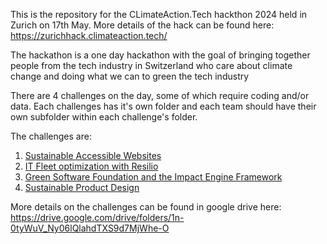 This is the repository for the CLimateAction.Tech hackthon 2024 held in Zurich on 17th May.
More details of the hack can be found here: https://zurichhack.climateaction.tech/

The hackathon is a one day hackathon with the goal of bringing together people from the tech industry in Switzerland who care about climate change and doing what we can to green the tech industry

There are 4 challenges on the day, some of which require coding and/or data.
Each challenges has it's own folder and each team should have their own subfolder within each challenge's folder.

The challenges are:
 1. [Sustainable Accessible Websites](./challenge_1_sustainable_accessible_websites/readme.md)
 2. [IT Fleet optimization with Resilio](./challenge_2_it_inventory/readme.md)
 3. [Green Software Foundation and the Impact Engine Framework](./challenge_3_impact_framework/readme.md)
 4. [Sustainable Product Design](./challenge_4_sustainable_product_design/readme.md)

 More details on the challenges can be found in google drive here: https://drive.google.com/drive/folders/1n-0tyWuV_Ny06lQlahdTXS9d7MjWhe-O